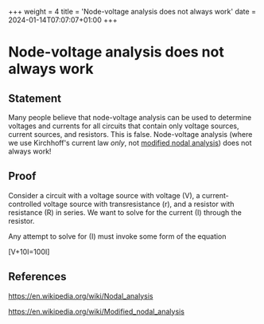 +++
weight = 4
title = 'Node-voltage analysis does not always work'
date = 2024-01-14T07:07:07+01:00
+++

# Node-voltage analysis does not always work

## Statement

Many people believe that node-voltage analysis can be used to determine voltages and currents for all circuits that contain only voltage sources, current sources, and resistors. This is false. Node-voltage analysis (where we use Kirchhoff's current law *only*, not [modified nodal analysis](https://en.wikipedia.org/wiki/Modified_nodal_analysis)) does not always work!

## Proof

Consider a circuit with a voltage source with voltage \(V\), a current-controlled voltage source with transresistance \(r\), and a resistor with resistance \(R\) in series. We want to solve for the current \(I\) through the resistor.

Any attempt to solve for \(I\) must invoke some form of the equation

\[V+10I=100I\]

## References

https://en.wikipedia.org/wiki/Nodal_analysis

https://en.wikipedia.org/wiki/Modified_nodal_analysis